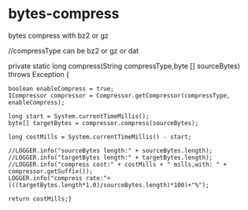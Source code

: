 # bytes-compress
bytes compress with bz2 or gz


//compressType can be bz2 or gz or dat

private static long compress(String compressType,byte [] sourceBytes) throws Exception {

    boolean enableCompress = true;
    ICompressor compressor = Compressor.getCompressor(compressType, enableCompress);

    long start = System.currentTimeMillis();
    byte[] targetBytes = compressor.compress(sourceBytes);

    long costMills = System.currentTimeMillis() - start;

    //LOGGER.info("sourceBytes length:" + sourceBytes.length);
    //LOGGER.info("targetBytes length:" + targetBytes.length);
    //LOGGER.info("compress cost:" + costMills + " mills,with: " + compressor.getSuffix());
    LOGGER.info("compress rate:"+(((targetBytes.length*1.0)/sourceBytes.length)*100)+"%");

    return costMills;}
